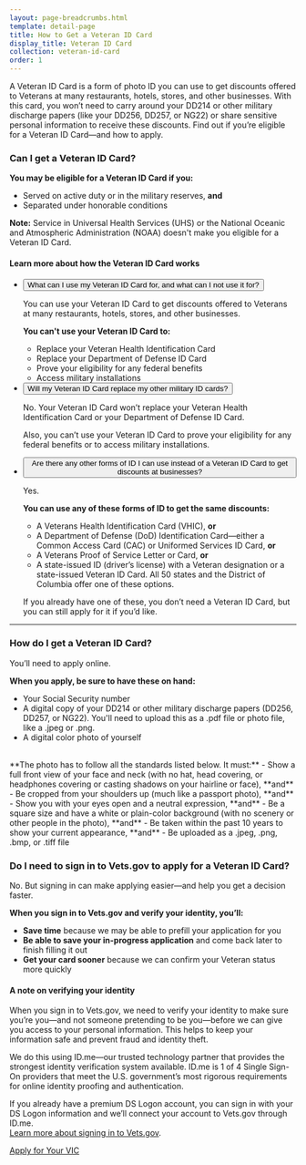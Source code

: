 ```yaml
---
layout: page-breadcrumbs.html
template: detail-page
title: How to Get a Veteran ID Card
display_title: Veteran ID Card
collection: veteran-id-card
order: 1
---
```


<div class="va-introtext">

A Veteran ID Card is a form of photo ID you can use to get discounts offered to Veterans at many restaurants, hotels, stores, and other businesses. With this card, you won’t need to carry around your DD214 or other military discharge papers (like your DD256, DD257, or NG22) or share sensitive personal information to receive these discounts. Find out if you’re eligible for a Veteran ID Card—and how to apply.

</div>

<div class="feature" markdown=“1”>

### Can I get a Veteran ID Card?

**You may be eligible for a Veteran ID Card if you:**
- Served on active duty or in the military reserves, **and**
- Separated under honorable conditions

**Note:** Service in Universal Health Services (UHS) or the National Oceanic and Atmospheric Administration (NOAA) doesn't make you eligible for a Veteran ID Card.

</div>

#### Learn more about how the Veteran ID Card works

<div class="usa-accordion">
<ul class="usa-unstyled-list">
<li>
<button class="usa-button-unstyled usa-accordion-button" aria-controls="replace">What can I use my Veteran ID Card for, and what can I not use it for?</button>
<div id="instead" class="usa-accordion-content">

You can use your Veteran ID Card to get discounts offered to Veterans at many restaurants, hotels, stores, and other businesses. 

**You can't use your Veteran ID Card to:**
- Replace your Veteran Health Identification Card
- Replace your Department of Defense ID Card
- Prove your eligibility for any federal benefits
- Access military installations

</div>
</li>
<li>
<button class="usa-button-unstyled usa-accordion-button" aria-controls="replace">Will my Veteran ID Card replace my other military ID cards?</button>
<div id="instead" class="usa-accordion-content">

No. Your Veteran ID Card won’t replace your Veteran Health Identification Card or your Department of Defense ID Card.

Also, you can’t use your Veteran ID Card to prove your eligibility for any federal benefits or to access military installations.

</div>
</li>
<li>
<button class="usa-button-unstyled usa-accordion-button" aria-controls="instead">Are there any other forms of ID I can use instead of a Veteran ID Card to get discounts at businesses?</button>
<div id="instead" class="usa-accordion-content">

Yes.

**You can use any of these forms of ID to get the same discounts:**
- A Veterans Health Identification Card (VHIC), **or**
- A Department of Defense (DoD) Identification Card—either a Common Access Card (CAC) or Uniformed Services ID Card, **or**
- A Veterans Proof of Service Letter or Card, **or**
- A state-issued ID (driver’s license) with a Veteran designation or a state-issued Veteran ID Card. All 50 states and the District of Columbia offer one of these options.

If you already have one of these, you don’t need a Veteran ID Card, but you can still apply for it if you’d like.

</div>
</li>
</ul>
</div>

-----

### How do I get a Veteran ID Card?

You’ll need to apply online.

**When you apply, be sure to have these on hand:**
- Your Social Security number
- A digital copy of your DD214 or other military discharge papers (DD256, DD257, or NG22). You'll need to upload this as a .pdf file or photo file, like a .jpeg or .png.
- A digital color photo of yourself<br>
<br>
**The photo has to follow all the standards listed below. It must:**
  - Show a full front view of your face and neck (with no hat, head covering, or headphones covering or casting shadows on your hairline or face), **and**
  - Be cropped from your shoulders up (much like a passport photo), **and**
  - Show you with your eyes open and a neutral expression, **and**
  - Be a square size and have a white or plain-color background (with no scenery or other people in the photo), **and**
  - Be taken within the past 10 years to show your current appearance, **and**
  - Be uploaded as a .jpeg, .png, .bmp, or .tiff file
   
### Do I need to sign in to Vets.gov to apply for a Veteran ID Card?

No. But signing in can make applying easier—and help you get a decision faster.

**When you sign in to Vets.gov and verify your identity, you’ll:**
-	**Save time** because we may be able to prefill your application for you
-	**Be able to save your in-progress application** and come back later to finish filling it out
-	**Get your card sooner** because we can confirm your Veteran status more quickly

#### A note on verifying your identity	

When you sign in to Vets.gov, we need to verify your identity to make sure you’re you—and not someone pretending to be you—before we can give you access to your personal information. This helps to keep your information safe and prevent fraud and identity theft. 

We do this using ID.me—our trusted technology partner that provides the strongest identity verification system available. ID.me is 1 of 4 Single Sign-On providers that meet the U.S. government’s most rigorous requirements for online identity proofing and authentication.

If you already have a premium DS Logon account, you can sign in with your DS Logon information and we’ll connect your account to Vets.gov through ID.me.<br>
[Learn more about signing in to Vets.gov](/faq/).

<a class="usa-button-primary va-button-primary" href="/veteran-id-card/index/">Apply for Your VIC</a>

<br>

<script src="https://standards.usa.gov/assets/js/vendor/uswds.min.js" type="text/javascript"></script>




